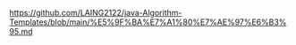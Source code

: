 
https://github.com/LAING2122/java-Algorithm-Templates/blob/main/%E5%9F%BA%E7%A1%80%E7%AE%97%E6%B3%95.md
